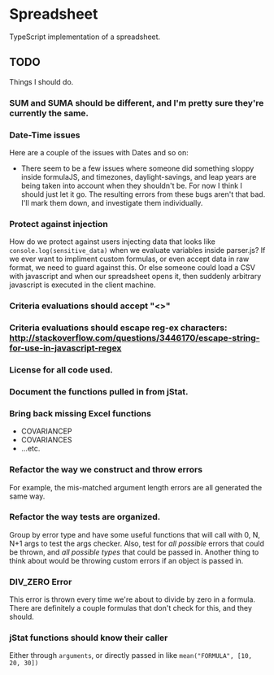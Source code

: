 # Spreadsheet
TypeScript implementation of a spreadsheet.

## TODO
Things I should do.

### SUM and SUMA should be different, and I'm pretty sure they're currently the same.

### Date-Time issues
Here are a couple of the issues with Dates and so on:
* There seem to be a few issues where someone did something sloppy inside formulaJS, and timezones, daylight-savings,
and leap years are being taken into account when they shouldn't be. For now I think I should just let it go.
The resulting errors from these bugs aren't that bad. I'll mark them down, and investigate them individually.

### Protect against injection
How do we protect against users injecting data that looks like `console.log(sensitive_data)` when we evaluate variables
inside parser.js? If we ever want to impliment custom formulas, or even accept data in raw format, we need to guard
against this. Or else someone could load a CSV with javascript and when our spreadsheet opens it, then suddenly
arbitrary javascript is executed in the client machine.

### Criteria evaluations should accept "<>"

### Criteria evaluations should escape reg-ex characters: http://stackoverflow.com/questions/3446170/escape-string-for-use-in-javascript-regex

### License for all code used.

### Document the functions pulled in from jStat.

### Bring back missing Excel functions
* COVARIANCEP
* COVARIANCES
* ...etc.

### Refactor the way we construct and throw errors
For example, the mis-matched argument length errors are all generated the same way.

### Refactor the way tests are organized.
Group by error type and have some useful functions that will call with 0, N, N+1 args to test the args
checker. Also, test for *all possible* errors that could be thrown, and *all possible types* that could be passed in.
Another thing to think about would be throwing custom errors if an object is passed in.

### DIV_ZERO Error
This error is thrown every time we're about to divide by zero in a formula. There are definitely a couple formulas that
don't check for this, and they should.

### jStat functions should know their caller
Either through `arguments`, or directly passed in like `mean("FORMULA", [10, 20, 30])`
